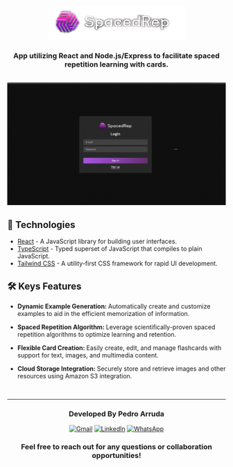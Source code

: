 <br>

<div align='center'>
<img src="logo-spacedrep.png" alt="Exemplo imagem" height='80px' >
</div>

<h3 align="center" style='margin-bottom: 32px'>
 App utilizing React and Node.js/Express to facilitate spaced repetition learning with cards.
</h3>

![screenshot](./demo.gif)

## 🚀 Technologies

- [React](https://react.dev/) - A JavaScript library for building user interfaces.
- [TypeScript](https://www.typescriptlang.org/) - Typed superset of JavaScript that compiles to plain JavaScript.
- [Tailwind CSS](https://tailwindcss.com/) - A utility-first CSS framework for rapid UI development.

## 🛠 Keys Features

- <b>Dynamic Example Generation: </b> Automatically create and customize examples to aid in the efficient memorization of information.

- <b>Spaced Repetition Algorithm: </b> Leverage scientifically-proven spaced repetition algorithms to optimize learning and retention.

- <b>Flexible Card Creation: </b> Easily create, edit, and manage flashcards with support for text, images, and multimedia content.

- <b>Cloud Storage Integration: </b> Securely store and retrieve images and other resources using Amazon S3 integration.

<br>
<hr>

  <h3 align='center'> Developed By Pedro Arruda </h3> 
  <div align='center'> 
    <a href="mailto:dev.pedro.arruda@gmail.com"  title="Gmail" style='height: 40px'>
    <img src="https://img.shields.io/badge/-Gmail-FF0000?style=flat-square&labelColor=FF0000&logo=gmail&logoColor=white&link=LINK-DO-SEU-GMAIL" alt="Gmail" style='height: 25px'/></a>
    <a href="https://www.linkedin.com/in/pedro-scucuglia-arruda/" title="LinkedIn">
    <img src="https://img.shields.io/badge/-Linkedin-0e76a8?style=flat-square&logo=Linkedin&logoColor=white&link=LINK-DO-SEU-LINKEDIN" style='height: 25px' alt="LinkedIn"/></a>
    <a href="https://api.whatsapp.com/send?phone=14998861503" title="WhatsApp">
    <img src="https://img.shields.io/badge/-WhatsApp-25d366?style=flat-square&labelColor=25d366&logo=whatsapp&logoColor=white&link=API-DO-SEU-WHATSAPP" alt="WhatsApp" style='height: 25px'/></a>
  </div>

<h3 align='center'>Feel free to reach out for any questions or collaboration opportunities!
 </h3>
